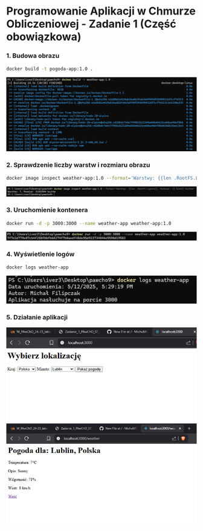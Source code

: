 # Programowanie Aplikacji w Chmurze Obliczeniowej - Zadanie 1 (Część obowiązkowa)
### 1. Budowa obrazu
```bash
docker build -t pogoda-app:1.0 .
```
![build](img/img_p/build.png)

### 2. Sprawdzenie liczby warstw i rozmiaru obrazu
```bash
docker image inspect weather-app:1.0 --format='Warstwy: {{len .RootFS.Layers}}, Rozmiar: {{.Size}} bajtów'
```
![inspect](img/img_p/inspect.png)

### 3. Uruchomienie kontenera
```bash
docker run -d -p 3000:3000 --name weather-app weather-app:1.0
```
![run](img/img_p/run.png)

### 4. Wyświetlenie logów
```bash
docker logs weather-app
```
![logs](img/img_p/logs.png)

### 5. Działanie aplikacji
![app1](img/img_p/app1.png)
![app2](img/img_p/app2.png)
